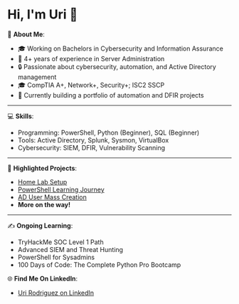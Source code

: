 # Hi, I'm Uri 👋

🌟 **About Me**:  
- 🎓 Working on Bachelors in Cybersecurity and Information Assurance  
- 💼 4+ years of experience in Server Administration  
- 🔒 Passionate about cybersecurity, automation, and Active Directory management  
- 🎓 CompTIA A+, Network+, Security+; ISC2 SSCP
- 🚀 Currently building a portfolio of automation and DFIR projects

---

💻 **Skills**:  
- Programming: PowerShell, Python (Beginner), SQL (Beginner)
- Tools: Active Directory, Splunk, Sysmon, VirtualBox  
- Cybersecurity: SIEM, DFIR, Vulnerability Scanning

---

📂 **Highlighted Projects**:  
- [Home Lab Setup](https://github.com/Urodz16/home-lab-setup)
- [PowerShell Learning Journey](https://github.com/Urodz16/PowerShell-Learning-Journey)
- [AD User Mass Creation](https://github.com/Urodz16/ad-user-mass-creation)
- **More on the way!**

---

✍️ **Ongoing Learning**:  
- TryHackMe SOC Level 1 Path 
- Advanced SIEM and Threat Hunting
- PowerShell for Sysadmins
- 100 Days of Code: The Complete Python Pro Bootcamp

🌐 **Find Me On LinkedIn**:  
- [Uri Rodriguez on LinkedIn](https://www.linkedin.com/in/uri-rodriguez16/)